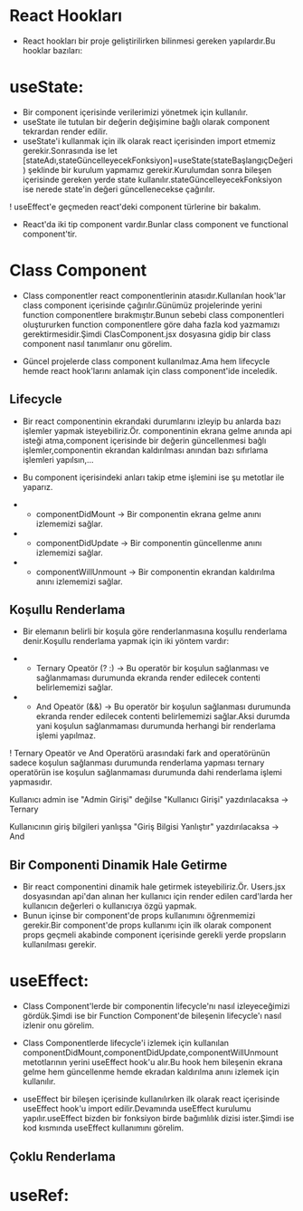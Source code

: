 # React Hookları

- React hookları bir proje geliştirilirken bilinmesi gereken yapılardır.Bu hooklar bazıları:

# useState:

- Bir component içerisinde verilerimizi yönetmek için kullanılır.
- useState ile tutulan bir değerin değişimine bağlı olarak component tekrardan render edilir.
- useState'i kullanmak için ilk olarak react içerisinden import etmemiz gerekir.Sonrasında ise let [stateAdı,stateGüncelleyecekFonksiyon]=useState(stateBaşlangıçDeğeri) şeklinde bir kurulum yapmamız gerekir.Kurulumdan sonra bileşen içerisinde gereken yerde state kullanılır.stateGüncelleyecekFonksiyon ise nerede state'in değeri güncellenecekse çağırılır.

! useEffect'e geçmeden react'deki component türlerine bir bakalım.

- React'da iki tip component vardır.Bunlar class component ve functional component'tir.

# Class Component

- Class componentler react componentlerinin atasıdır.Kullanılan hook'lar class component içerisinde çağırılır.Günümüz projelerinde yerini function componentlere bırakmıştır.Bunun sebebi class componentleri oluştururken function componentlere göre daha fazla kod yazmamızı gerektirmesidir.Şimdi ClasComponent.jsx dosyasına gidip bir class component nasıl tanımlanır onu görelim.

- Güncel projelerde class component kullanılmaz.Ama hem lifecycle hemde react hook'larını anlamak için class component'ide inceledik.

## Lifecycle

- Bir react componentinin ekrandaki durumlarını izleyip bu anlarda bazı işlemler yapmak isteyebiliriz.Ör. componentinin ekrana gelme anında api isteği atma,component içerisinde bir değerin güncellenmesi bağlı işlemler,componentin ekrandan kaldırılması anından bazı sıfırlama işlemleri yapılsın,...

- Bu component içerisindeki anları takip etme işlemini ise şu metotlar ile yaparız.

- - componentDidMount -> Bir componentin ekrana gelme anını izlememizi sağlar.

- - componentDidUpdate -> Bir componentin güncellenme anını izlememizi sağlar.

- - componentWillUnmount -> Bir componentin ekrandan kaldırılma anını izlememizi sağlar.

## Koşullu Renderlama

- Bir elemanın belirli bir koşula göre renderlanmasına koşullu renderlama denir.Koşullu renderlama yapmak için iki yöntem vardır:

- - Ternary Opeatör (? :) -> Bu operatör bir koşulun sağlanması ve sağlanmaması durumunda ekranda render edilecek contenti belirlememizi sağlar.

- - And Opeatör (&&) -> Bu operatör bir koşulun sağlanması durumunda ekranda render edilecek contenti belirlememizi sağlar.Aksi durumda yani koşulun sağlanmaması durumunda herhangi bir renderlama işlemi yapılmaz.

! Ternary Opeatör ve And Operatörü arasındaki fark and operatörünün sadece koşulun sağlanması durumunda renderlama yapması ternary operatörün ise koşulun sağlanmaması durumunda dahi renderlama işlemi yapmasıdır.

Kullanıcı admin ise "Admin Girişi" değilse "Kullanıcı Girişi" yazdırılacaksa -> Ternary

Kullanıcının giriş bilgileri yanlışsa "Giriş Bilgisi Yanlıştır" yazdırılacaksa -> And

## Bir Componenti Dinamik Hale Getirme

- Bir react componentini dinamik hale getirmek isteyebiliriz.Ör. Users.jsx dosyasından api'dan alınan her kullanıcı için render edilen card'larda her kullanıcın değerleri o kullanıcıya özgü yapmak.
- Bunun içinse bir component'de props kullanımını öğrenmemizi gerekir.Bir component'de props kullanımı için ilk olarak component props geçmeli akabinde component içerisinde gerekli yerde propsların kullanılması gerekir.

# useEffect:

- Class Component'lerde bir componentin lifecycle'nı nasıl izleyeceğimizi gördük.Şimdi ise bir Function Component'de bileşenin lifecycle'ı nasıl izlenir onu görelim.

- Class Componentlerde lifecycle'i izlemek için kullanılan componentDidMount,componentDidUpdate,componentWillUnmount metotlarının yerini useEffect hook'u alır.Bu hook hem bileşenin ekrana gelme hem güncellenme hemde ekradan kaldırılma anını izlemek için kullanılır.

- useEffect bir bileşen içerisinde kullanılırken ilk olarak react içerisinde useEffect hook'u import edilir.Devamında useEffect kurulumu yapılır.useEffect bizden bir fonksiyon birde bağımlılık dizisi ister.Şimdi ise kod kısmında useEffect kullanımını görelim.

## Çoklu Renderlama

# useRef:
